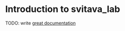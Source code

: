 # Introduction to svitava_lab

TODO: write [great documentation](http://jacobian.org/writing/what-to-write/)
